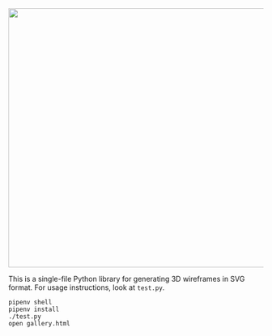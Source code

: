<img src="prideout.net/blog/svg_wireframes/filmstrip.svg" width="512px">

This is a single-file Python library for generating 3D wireframes in SVG format.
For usage instructions, look at `test.py`.

```
pipenv shell
pipenv install
./test.py
open gallery.html
```
